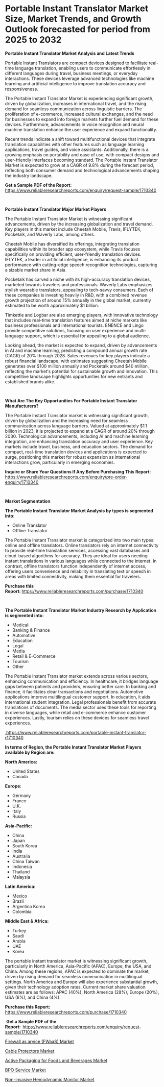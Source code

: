 <p><h1>Portable Instant Translator Market Size, Market Trends, and Growth Outlook forecasted for period from 2025 to 2032</h1></p><p><strong>Portable Instant Translator Market Analysis and Latest Trends</strong></p>
<p><p>Portable Instant Translators are compact devices designed to facilitate real-time language translation, enabling users to communicate effortlessly in different languages during travel, business meetings, or everyday interactions. These devices leverage advanced technologies like machine learning and artificial intelligence to improve translation accuracy and responsiveness.</p><p>The Portable Instant Translator Market is experiencing significant growth, driven by globalization, increases in international travel, and the rising demand for seamless communication across linguistic barriers. The proliferation of e-commerce, increased cultural exchanges, and the need for businesses to expand into foreign markets further fuel demand for these devices. Furthermore, advancements in voice recognition and neural machine translation enhance the user experience and expand functionality.</p><p>Recent trends indicate a shift toward multifunctional devices that integrate translation capabilities with other features such as language learning applications, travel guides, and voice assistants. Additionally, there is a growing emphasis on portability and ease of use, with compact designs and user-friendly interfaces becoming standard. The Portable Instant Translator Market is expected to grow at a CAGR of 9.8% during the forecast period, reflecting both consumer demand and technological advancements shaping the industry landscape.</p></p>
<p><strong>Get a Sample PDF of the Report:&nbsp;</strong> <a href="https://www.reliableresearchreports.com/enquiry/request-sample/1710340?utm_campaign=115&utm_medium=2&utm_source=Github&utm_content=ia&utm_term=10012025&utm_id=portable-instant-translator">https://www.reliableresearchreports.com/enquiry/request-sample/1710340</a></p>
<p>&nbsp;</p>
<p><strong>Portable Instant Translator Major Market Players</strong></p>
<p><p>The Portable Instant Translator Market is witnessing significant advancements, driven by the increasing globalization and travel demand. Key players in this market include Cheetah Mobile, Travis, IFLYTEK, Pocketalk, and Waverly Labs, among others. </p><p>Cheetah Mobile has diversified its offerings, integrating translation capabilities within its broader app ecosystem, while Travis focuses specifically on providing efficient, user-friendly translation devices. IFLYTEK, a leader in artificial intelligence, is enhancing its product performance with cutting-edge speech recognition technologies, capturing a sizable market share in Asia.</p><p>Pocketalk has carved a niche with its high-accuracy translation devices, marketed towards travelers and professionals. Waverly Labs emphasizes stylish wearable translators, appealing to tech-savvy consumers. Each of these companies is investing heavily in R&D, with a combined revenue growth projection of around 15% annually in the global market, currently estimated to be worth approximately $1 billion.</p><p>Timkettle and Logbar are also emerging players, with innovative technology that includes real-time translation features aimed at niche markets like business professionals and international tourists. ENENCE and Lingo provide competitive solutions, focusing on user experience and multi-language support, which is essential for appealing to a global audience.</p><p>Looking ahead, the market is expected to expand, driven by advancements in AI and machine learning, predicting a compound annual growth rate (CAGR) of 20% through 2028. Sales revenues for key players indicate a robust financial landscape, with estimates suggesting Cheetah Mobile generates over $100 million annually and Pocketalk around $40 million, reflecting the market's potential for sustainable growth and innovation. This competitive landscape highlights opportunities for new entrants and established brands alike.</p></p>
<p>&nbsp;</p>
<p><strong>What Are The Key Opportunities For Portable Instant Translator Manufacturers?</strong></p>
<p><p>The Portable Instant Translator market is witnessing significant growth, driven by globalization and the increasing need for seamless communication across language barriers. Valued at approximately $1.1 billion in 2023, it is projected to expand at a CAGR of around 20% through 2030. Technological advancements, including AI and machine learning integration, are enhancing translation accuracy and user experience. Key markets include travel, business, and education sectors. The demand for compact, real-time translation devices and applications is expected to surge, positioning this market for robust expansion as international interactions grow, particularly in emerging economies.</p></p>
<p><strong>Inquire or Share Your Questions If Any Before Purchasing This Report:</strong> <a href="https://www.reliableresearchreports.com/enquiry/pre-order-enquiry/1710340?utm_campaign=115&utm_medium=2&utm_source=Github&utm_content=ia&utm_term=10012025&utm_id=portable-instant-translator">https://www.reliableresearchreports.com/enquiry/pre-order-enquiry/1710340</a></p>
<p>&nbsp;</p>
<p><strong>Market Segmentation</strong></p>
<p><strong>The Portable Instant Translator Market Analysis by types is segmented into:</strong></p>
<p><ul><li>Online Translator</li><li>Offline Translator</li></ul></p>
<p><p>The Portable Instant Translator market is categorized into two main types: online and offline translators. Online translators rely on internet connectivity to provide real-time translation services, accessing vast databases and cloud-based algorithms for accuracy. They are ideal for users needing instant translations in various languages while connected to the internet. In contrast, offline translators function independently of internet access, offering users convenience and reliability in translating text or speech in areas with limited connectivity, making them essential for travelers.</p></p>
<p><strong>Purchase this Report:&nbsp;</strong><a href="https://www.reliableresearchreports.com/purchase/1710340?utm_campaign=115&utm_medium=2&utm_source=Github&utm_content=ia&utm_term=10012025&utm_id=portable-instant-translator">https://www.reliableresearchreports.com/purchase/1710340</a></p>
<p>&nbsp;</p>
<p><strong>The Portable Instant Translator Market Industry Research by Application is segmented into:</strong></p>
<p><ul><li>Medical</li><li>Banking & Finance</li><li>Automotive</li><li>Education</li><li>Legal</li><li>Media</li><li>Retail & E-Commerce</li><li>Tourism</li><li>Other</li></ul></p>
<p><p>The Portable Instant Translator market extends across various sectors, enhancing communication and efficiency. In healthcare, it bridges language gaps between patients and providers, ensuring better care. In banking and finance, it facilitates clear transactions and negotiations. Automotive applications improve multilingual customer support. In education, it aids international student integration. Legal professionals benefit from accurate translations of documents. The media sector uses these tools for reporting in diverse languages, while retail and e-commerce enhance customer experiences. Lastly, tourism relies on these devices for seamless travel experiences.</p></p>
<p><a href="https://www.reliableresearchreports.com/portable-instant-translator-r1710340?utm_campaign=115&utm_medium=2&utm_source=Github&utm_content=ia&utm_term=10012025&utm_id=portable-instant-translator">&nbsp;https://www.reliableresearchreports.com/portable-instant-translator-r1710340</a></p>
<p><strong>In terms of Region, the Portable Instant Translator Market Players available by Region are:</strong></p>
<p>
    <p> <strong> North America: </strong>
        <ul>
            <li>United States</li>
            <li>Canada</li>
        </ul>
        </p> 
    <p> <strong> Europe: </strong>
        <ul>
            <li>Germany</li>
            <li>France</li>
            <li>U.K.</li>
            <li>Italy</li>
            <li>Russia</li>
        </ul>
        </p> 
    <p> <strong> Asia-Pacific: </strong>
        <ul>
            <li>China</li>
            <li>Japan</li>
            <li>South Korea</li>
            <li>India</li>
            <li>Australia</li>
            <li>China Taiwan</li>
            <li>Indonesia</li>
            <li>Thailand</li>
            <li>Malaysia</li>
        </ul>
        </p> 
    <p> <strong> Latin America: </strong>
        <ul>
            <li>Mexico</li>
            <li>Brazil</li>
            <li>Argentina Korea</li>
            <li>Colombia</li>
        </ul>
        </p> 
    <p> <strong> Middle East & Africa: </strong>
        <ul>
            <li>Turkey</li>
            <li>Saudi</li>
            <li>Arabia</li>
            <li>UAE</li>
            <li>Korea</li>
        </ul>
    </p>
    </p>
<p><p>The portable instant translator market is witnessing significant growth, particularly in North America, Asia-Pacific (APAC), Europe, the USA, and China. Among these regions, APAC is expected to dominate the market, driven by rising demand for seamless communication in multilingual settings. North America and Europe will also experience substantial growth, given their technology adoption rates. Current market share valuation estimates are as follows: APAC (40%), North America (28%), Europe (20%), USA (8%), and China (4%).</p></p>
<p><strong>Purchase this Report: </strong><a href="https://www.reliableresearchreports.com/purchase/1710340?utm_campaign=115&utm_medium=2&utm_source=Github&utm_content=ia&utm_term=10012025&utm_id=portable-instant-translator">https://www.reliableresearchreports.com/purchase/1710340</a></p>
<p>&nbsp;<strong>Get a Sample PDF of the Report:&nbsp;&nbsp;</strong><a href="https://www.reliableresearchreports.com/enquiry/request-sample/1710340?utm_campaign=115&utm_medium=2&utm_source=Github&utm_content=ia&utm_term=10012025&utm_id=portable-instant-translator">https://www.reliableresearchreports.com/enquiry/request-sample/1710340</a></p>
<p><strong></strong></p>
<p><p><a href="https://github.com/gerdabatiskzv9/Market-Research-Report-List-1/blob/main/firewall-as-arvice-fwaas-market.md?utm_campaign=115&utm_medium=2&utm_source=Github&utm_content=ia&utm_term=10012025&utm_id=portable-instant-translator">Firewall as arvice (FWaaS) Market</a></p><p><a href="https://github.com/JakirUddin651/Market-Research-Report-List-1/blob/main/cable-protectors-market.md?utm_campaign=115&utm_medium=2&utm_source=Github&utm_content=ia&utm_term=10012025&utm_id=portable-instant-translator">Cable Protectors Market</a></p><p><a href="https://github.com/bensemilia864/Market-Research-Report-List-1/blob/main/active-packaging-for-foods-and-beverages-market.md?utm_campaign=115&utm_medium=2&utm_source=Github&utm_content=ia&utm_term=10012025&utm_id=portable-instant-translator">Active Packaging for Foods and Beverages Market</a></p><p><a href="https://github.com/justalichtenberger/Market-Research-Report-List-1/blob/main/bpo-service-market.md?utm_campaign=115&utm_medium=2&utm_source=Github&utm_content=ia&utm_term=10012025&utm_id=portable-instant-translator">BPO Service Market</a></p><p><a href="https://github.com/arnoldannice0/Market-Research-Report-List-1/blob/main/non-invasive-hemodynamic-monitor-market.md?utm_campaign=115&utm_medium=2&utm_source=Github&utm_content=ia&utm_term=10012025&utm_id=portable-instant-translator">Non-invasive Hemodynamic Monitor Market</a></p></p>